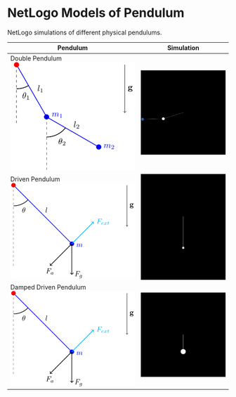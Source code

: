 # NetLogo Models of Pendulum
NetLogo simulations of different physical pendulums.

| Pendulum               | Simulation            |
|------------------------|-----------------------|
| Double Pendulum        <img src="double-pendulum.png" width="300"/> | <img src="double-simulation.gif" width="300"/> |
| Driven Pendulum        <img src="damped-driven-pendulum.png" width="300"/> | <img src="driven-simulation.gif" width="300"/> |
| Damped Driven Pendulum <img src="damped-driven-pendulum.png" width="300"/> | <img src="chaotic-simulation.gif" width="300"/> |
